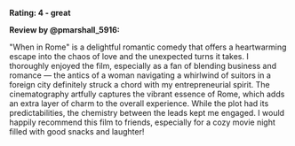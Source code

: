 **Rating: 4 - great**

**Review by @pmarshall_5916:**

"When in Rome" is a delightful romantic comedy that offers a heartwarming escape into the chaos of love and the unexpected turns it takes. I thoroughly enjoyed the film, especially as a fan of blending business and romance — the antics of a woman navigating a whirlwind of suitors in a foreign city definitely struck a chord with my entrepreneurial spirit. The cinematography artfully captures the vibrant essence of Rome, which adds an extra layer of charm to the overall experience. While the plot had its predictabilities, the chemistry between the leads kept me engaged. I would happily recommend this film to friends, especially for a cozy movie night filled with good snacks and laughter!